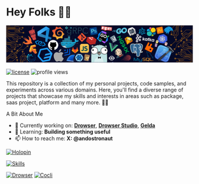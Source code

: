 # Hey Folks 👋🏻

![Header](./src/header_.png)

[![license](https://img.shields.io/github/license/andostronaut/andostronaut?style=for-the-badge&color=success)](LICENSE)
![profile views](https://komarev.com/ghpvc/?username=andostronaut&style=for-the-badge)

This repository is a collection of my personal projects, code samples, and experiments across various domains. Here, you'll find a diverse range of projects that showcase my skills and interests in areas such as package, saas project, platform and many more. 🚀🌱

A Bit About Me

- 🔭 Currently working on: **[Drowser](https://github.com/andostronaut/drowser)**, **[Drowser Studio](https://github.com/kinotio/drowser-studio)**, **[Gelda](https://github.com/kinotio/gelda)**
- 🌱 Learning: **Building something useful**
- 📫 How to reach me: **X: @andostronaut**

[![Holopin](https://holopin.me/andostronaut)](https://holopin.io/@andostronaut)

[![Skills](https://skillicons.dev/icons?i=js,ts,go,nodejs,vue,react,linux,express,graphql,nestjs,docker,bash,kubernetes,adonis,angular,apollo,gcp,aws,firebase,git,githubactions,gitlab,nginx,netlify,heroku,prisma,pug,py,reactivex,redux,rollupjs,mysql,sequelize,solidity,solidjs,vercel,vite,webpack,mongodb,wasm,redis,styledcomponents,tailwind,jest,deno)](https://skillicons.dev)

[![Drowser](https://github-readme-stats.vercel.app/api/pin/?username=andostronaut&repo=drowser)](https://github.com/andostronaut/drowser)
[![Cocli](https://github-readme-stats.vercel.app/api/pin/?username=andostronaut&repo=cocli)](https://github.com/andostronaut/cocli)
